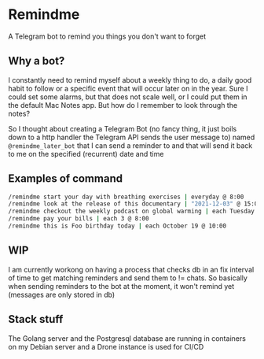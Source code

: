 # Remindme

A Telegram bot to remind you things you don't want to forget

## Why a bot?

I constantly need to remind myself about a weekly thing to do, a daily good habit to follow or a specific event that will occur later on in the year. Sure I could set some alarms, but that does not scale well, or I could put them in the default Mac Notes app. But how do I remember to look through the notes? 

So I thought about creating a Telegram Bot (no fancy thing, it just boils down to a http handler the Telegram API sends the user message to) named `@remindme_later_bot` that I can send a reminder to and that will send it back to me on the specified (recurrent) date and time

## Examples of command

```sh
/remindme start your day with breathing exercises | everyday @ 8:00
/remindme look at the release of this documentary | "2021-12-03" @ 15:00
/remindme checkout the weekly podcast on global warming | each Tuesday @ 18:00
/remindme pay your bills | each 3 @ 8:00
/remindme this is Foo birthday today | each October 19 @ 10:00
```

## WIP

I am currently workong on having a process that checks db in an fix interval of time to get matching reminders and send them to != chats. So basically when sending reminders to the bot at the moment, it won't remind yet (messages are only stored in db)

## Stack stuff

The Golang server and the Postgresql database are running in containers on my Debian server and a Drone instance is used for CI/CD